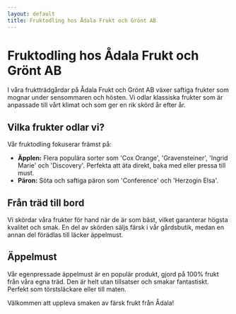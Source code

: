```yaml
---
layout: default
title: Fruktodling hos Ådala Frukt och Grönt AB
---
```


# Fruktodling hos Ådala Frukt och Grönt AB

I våra fruktträdgårdar på Ådala Frukt och Grönt AB växer saftiga frukter som mognar under sensommaren och hösten. Vi odlar klassiska frukter som är anpassade till vårt klimat och som ger en rik skörd år efter år.

## Vilka frukter odlar vi?
Vår fruktodling fokuserar främst på:

* **Äpplen:** Flera populära sorter som 'Cox Orange', 'Gravensteiner', 'Ingrid Marie' och 'Discovery'. Perfekta att äta direkt, baka med eller pressa till must.
* **Päron:** Söta och saftiga päron som 'Conference' och 'Herzogin Elsa'.

## Från träd till bord
Vi skördar våra frukter för hand när de är som bäst, vilket garanterar högsta kvalitet och smak. En del av skörden säljs färsk i vår gårdsbutik, medan en annan del förädlas till läcker äppelmust.

## Äppelmust
Vår egenpressade äppelmust är en populär produkt, gjord på 100% frukt från våra egna träd. Den är helt utan tillsatser och smakar fantastiskt. Perfekt som törstsläckare eller till maten.

Välkommen att uppleva smaken av färsk frukt från Ådala!
